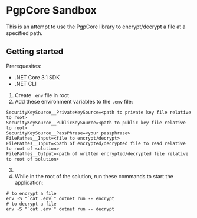 # PgpCore Sandbox

This is an attempt to use the PgpCore library to encrypt/decrypt a file at a specified path.

## Getting started

Prerequesites:
- .NET Core 3.1 SDK
- .NET CLI

1. Create `.env` file in root
2. Add these environment variables to the `.env` file:
```
SecurityKeySource__PrivateKeySource=<path to private key file relative to root>
SecurityKeySource__PublicKeySource=<path to public key file relative to root>
SecurityKeySource__PassPhrase=<your passphrase>
FilePathes__Input=<file to encrypt/decrypt>
FilePathes__Input=<path of encrypted/decrypted file to read relative to root of solution>
FilePathes__Output=<path of written encrypted/decrypted file relative to root of solution>
```
3. 
4. While in the root of the solution, run these commands to start the application:
```
# to encrypt a file
env -S "`cat .env`" dotnet run -- encrypt
# to decrypt a file
env -S "`cat .env`" dotnet run -- decrypt
```
